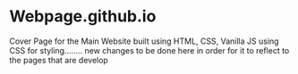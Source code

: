 # Webpage.github.io


Cover Page for the Main Website built using HTML, CSS, Vanilla JS using CSS for styling........
new changes to be done here in order for it to reflect to the pages that are develop
 
